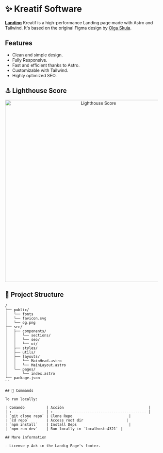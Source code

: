 # ✨ Kreatif Software
**[Landing](https://kreatif-software.netlify.app/)**
Kreatif is a high-performance Landing page made with Astro and Tailwind. It's based on the original Figma design by [Olga Skuja](https://www.olgaskuja.design/).

## Features
- Clean and simple design.
- Fully Responsive.
- Fast and efficient thanks to Astro.
- Customizable with Tailwind.
- Highly optimized SEO.

## ⚓ Lighthouse Score
<p align="center">
	<img width="600" alt="Lighthouse Score" src="https://raw.githubusercontent.com/vasquez-esteban/kreativ-software/master/lighthouse-score.svg"/>
</p>

## 🚀 Project Structure
```text
/
├── public/
│   └── fonts
│   └── favicon.svg
│   └── og.png
├── src/
│   ├── components/
│   │   └── sections/
│   │   └── seo/
│   │   └── ui/
│   ├── styles/
│   ├── utils/
│   ├── layouts/
│   │   └── MainHead.astro
│   │   └── MainLayout.astro
│   └── pages/
│       └── index.astro
└── package.json
``

## 🧞 Commands

To run locally:

| Comando          | Acción                                       |
| :--------------- | :------------------------------------------- |
| `git clone repo` | Clone Repo                          |
| `cd repo`        | Access root dir                    |
| `npm install`    | Install Deps                        |
| `npm run dev`    | Run locally in `localhost:4321` |

## More information

- License y Ack in the Landig Page's footer.
